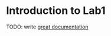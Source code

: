 # Introduction to Lab1

TODO: write [great documentation](http://jacobian.org/writing/what-to-write/)
